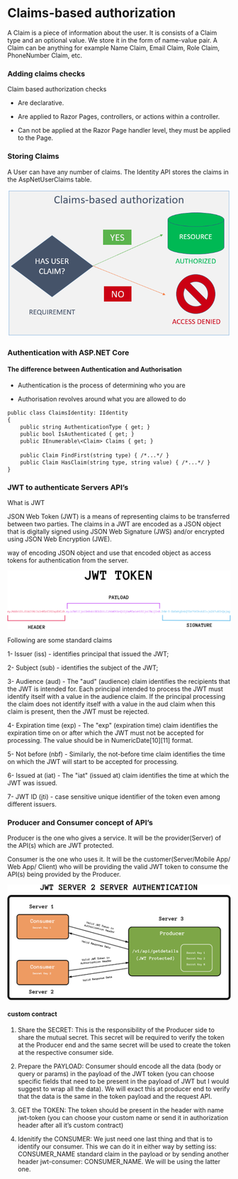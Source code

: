 # Claims-based authorization

A Claim is a piece of information about the user. It is consists of a Claim type and an optional value. We store it in the form of name-value pair. A Claim can be anything for example Name Claim, Email  Claim, Role Claim, PhoneNumber Claim, etc.

### Adding claims checks

Claim based authorization checks

* Are declarative.

* Are applied to Razor Pages, controllers, or actions within a controller.

* Can not be applied at the Razor Page handler level, they must be applied to the Page.

### Storing Claims

A User can have any number of claims. The Identity API stores the claims in the AspNetUserClaims table.

![](claims.png)

### Authentication with ASP.NET Core

#### The difference between Authentication and Authorisation

* Authentication is the process of determining who you are

* Authorisation revolves around what you are allowed to do

```
public class ClaimsIdentity: IIdentity
{
    public string AuthenticationType { get; }
    public bool IsAuthenticated { get; }
    public IEnumerable\<Claim> Claims { get; }

    public Claim FindFirst(string type) { /*...*/ }
    public Claim HasClaim(string type, string value) { /*...*/ }
}
```

### JWT to authenticate Servers API’s

What is JWT

JSON Web Token (JWT) is a means of representing claims to be transferred between two parties. The claims in a JWT are encoded as a JSON object that is digitally signed using JSON Web Signature (JWS) and/or encrypted using JSON Web Encryption (JWE).

way of encoding JSON object and use that encoded object as access tokens for authentication from the server.

![](JWT.png)

Following are some standard claims

1- Issuer (iss) - identifies principal that issued the JWT;

2- Subject (sub) - identifies the subject of the JWT;

3- Audience (aud) - The "aud" (audience) claim identifies the recipients that the JWT is intended for. Each principal intended to process the JWT must identify itself with a value in the audience claim. If the principal processing the claim does not identify itself with a value in the aud claim when this claim is present, then the JWT must be rejected.

4- Expiration time (exp) - The "exp" (expiration time) claim identifies the expiration time on or after which the JWT must not be accepted for processing. The value should be in NumericDate[10][11] format.

5- Not before (nbf) - Similarly, the not-before time claim identifies the time on which the JWT will start to be accepted for processing.

6- Issued at (iat) - The "iat" (issued at) claim identifies the time at which the JWT was issued.

7- JWT ID (jti) - case sensitive unique identifier of the token even among different issuers.

### Producer and Consumer concept of API’s 

Producer is the one who gives a service. It will be the provider(Server) of the API(s) which are JWT protected.

Consumer is the one who uses it. It will be the customer(Server/Mobile App/ Web App/ Client) who will be providing the valid JWT token to consume the API(s) being provided by the Producer.

![](JWT-server.png)

#### custom contract

1. Share the SECRET: This is the responsibility of the Producer side to share the mutual secret. This secret will be required to verify the token at the Producer end and the same secret will be used to create the token at the respective consumer side.

2. Prepare the PAYLOAD: Consumer should encode all the data (body or query or params) in the payload of the JWT token (you can choose specific fields that need to be present in the payload of JWT but I would suggest to wrap all the data). We will exact this at producer end to verify that the data is the same in the token payload and the request API.

3. GET the TOKEN: The token should be present in the header with name jwt-token (you can choose your custom name or send it in authorization header after all it’s custom contract)

4. Idenitify the CONSUMER: We just need one last thing and that is to identify our consumer. This we can do it in either way by setting iss: CONSUMER_NAME standard claim in the payload or by sending another header jwt-consumer: CONSUMER_NAME. We will be using the latter one.
